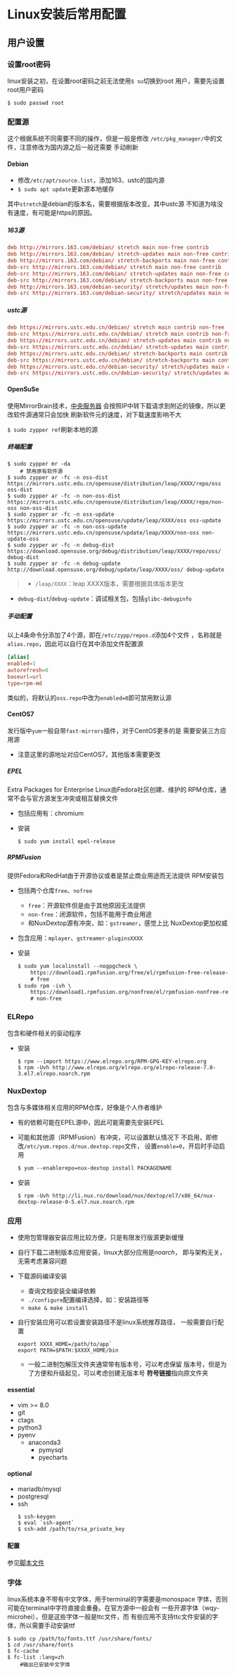 #	Linux安装后常用配置

##	用户设置

###	设置root密码

linux安装之初，在设置root密码之前无法使用`$ su`切换到root
用户，需要先设置root用户密码
```shell
$ sudo passwd root
```

###	配置源

这个根据系统不同需要不同的操作，但是一般是修改
`/etc/pkg_manager/`中的文件，注意修改为国内源之后一般还需要
手动刷新

####	Debian

-	修改`/etc/apt/source.list`，添加163、ustc的国内源
-	`$ sudo apt update`更新源本地缓存

其中`stretch`是debian的版本名，需要根据版本改变。其中ustc源
不知道为啥没有速度，有可能是https的原因。

#####	163源

```cnf
deb http://mirrors.163.com/debian/ stretch main non-free contrib
deb http://mirrors.163.com/debian/ stretch-updates main non-free contrib
deb http://mirrors.163.com/debian/ stretch-backports main non-free contrib
deb-src http://mirrors.163.com/debian/ stretch main non-free contrib
deb-src http://mirrors.163.com/debian/ stretch-updates main non-free contrib
deb-src http://mirrors.163.com/debian/ stretch-backports main non-free contrib
deb http://mirrors.163.com/debian-security/ stretch/updates main non-free contrib
deb-src http://mirrors.163.com/debian-security/ stretch/updates main non-free contrib
```

#####	ustc源
```cnf
deb https://mirrors.ustc.edu.cn/debian/ stretch main contrib non-free
deb-src https://mirrors.ustc.edu.cn/debian/ stretch main contrib non-free
deb https://mirrors.ustc.edu.cn/debian/ stretch-updates main contrib non-free
deb-src https://mirrors.ustc.edu.cn/debian/ stretch-updates main contrib non-free
deb https://mirrors.ustc.edu.cn/debian/ stretch-backports main contrib non-free
deb-src https://mirrors.ustc.edu.cn/debian/ stretch-backports main contrib non-free
deb https://mirrors.ustc.edu.cn/debian-security/ stretch/updates main contrib non-free
deb-src https://mirrors.ustc.edu.cn/debian-security/ stretch/updates main contrib non-free
```

####	OpenSuSe

使用MirrorBrain技术，[中央服务器](http:/download.opensuse.org)
会按照IP中转下载请求到附近的镜像，所以更改软件源通常只会加快
刷新软件元的速度，对下载速度影响不大

`$ sudo zypper ref`刷新本地的源

#####	终端配置

```shell
$ sudo zypper mr -da
	# 禁用原有软件源
$ sudo zypper ar -fc -n oss-dist https://mirrors.ustc.edu.cn/opensuse/distribution/leap/XXXX/repo/oss oss-dist
$ sudo zypper ar -fc -n non-oss-dist https://mirrors.ustc.edu.cn/opensuse/distribution/leap/XXXX/repo/non-oss non-oss-dist
$ sudo zypper ar -fc -n oss-update https://mirrors.ustc.edu.cn/opensuse/update/leap/XXXX/oss oss-update
$ sudo zypper ar -fc -n non-oss-update https://mirrors.ustc.edu.cn/opensuse/update/leap/XXXX/non-oss non-update-oss
$ sudo zypper ar -fc -n debug-dist https://download.opensuse.org/debug/distribution/leap/XXXX/repo/oss/ debug-dist
$ sudo zypper ar -fc -n debug-update http://download.opensuse.org/debug/update/leap/XXXX/oss/ debug-update
```

> - `/leap/XXXX`：leap XXXX版本，需要根据具体版本更改

-	`debug-dist`/`debug-update`：调试相关包，包括`glibc-debuginfo`

#####	手动配置

以上4条命令分添加了4个源，即在`/etc/zypp/repos.d`添加4个文件
，名称就是`alias.repo`，因此可以自行在其中添加文件配置源

```cnf
[alias]
enabled=1
autorefresh=0
baseurl=url
type=rpm-md
```

类似的，将默认的`oss.repo`中改为`enabled=0`即可禁用默认源

####	CentOS7

发行版中`yum`一般自带`fast-mirrors`插件，对于CentOS更多的是
需要安装三方应用源

-	注意这里的源地址对应CentOS7，其他版本需要更改

#####	EPEL

Extra Packages for Enterprise Linux由Fedora社区创建、维护的
RPM仓库，通常不会与官方源发生冲突或相互替换文件

-	包括应用有：chromium

-	安装
	```shell
	$ sudo yum install epel-release
	```

#####	RPMFusion

提供Fedora和RedHat由于开源协议或者是禁止商业用途而无法提供
RPM安装包

-	包括两个仓库`free`、`nofree`
	-	`free`：开源软件但是由于其他原因无法提供
	-	`non-free`：闭源软件，包括不能用于商业用途
	-	和NuxDextop源有冲突，如：`gstreamer`，感觉上比
		NuxDextop更加权威

-	包含应用：`mplayer`、`gstreamer-pluginsXXXX`

-	安装
	```md
	$ sudo yum localinstall --nogpgcheck \
		https://download1.rpmfusion.org/free/el/rpmfusion-free-release-7.noarch.rpm
		# free
	$ sudo rpm -ivh \
		https://download1.rpmfusion.org/nonfree/el/rpmfusion-nonfree-release-7.noarch.rpm
		# non-free
	```

###	ELRepo

包含和硬件相关的驱动程序

-	安装
	```shell
	$ rpm --import https://www.elrepo.org/RPM-GPG-KEY-elrepo.org
	$ rpm -Uvh http://www.elrepo.org/elrepo.org/elrepo-release-7.0-3.el7.elrepo.noarch.rpm
	```

###	NuxDextop

包含与多媒体相关应用的RPM仓库，好像是个人作者维护

-	有的依赖可能在EPEL源中，因此可能需要先安装EPEL

-	可能和其他源（RPMFusion）有冲突，可以设置默认情况下
	不启用，即修改`/etc/yum.repos.d/nux.dextop.repo`文件，
	设置`enable=0`，开启时手动启用
	```md
	$ yum --enablerepo=nux-dextop install PACKAGENAME
	```

-	安装
	```shell
	$ rpm -Uvh http://li.nux.ro/download/nux/dextop/el7/x86_64/nux-dextop-release-0-5.el7.nux.noarch.rpm
	```

###	应用

-	使用包管理器安装应用比较方便，只是有限发行版源更新缓慢

-	自行下载二进制版本应用安装，linux大部分应用是*noarch*，
	即与架构无关，无需考虑兼容问题
	
-	下载源码编译安装
	-	查询文档安装全编译依赖
	-	`./configure`配置编译选择，如：安装路径等
	-	`make & make install`

-	自行安装应用可以若设置安装路径不是linux系统推荐路径，
	一般需要自行配置

	```shell
	export XXXX_HOME=/path/to/app`
	export PATH=$PATH:$XXXX_HOME/bin
	```

	-	一般二进制包解压文件夹通常带有版本号，可以考虑保留
		版本号，但是为了方便和升级起见，可以考虑创建无版本号
		**符号链接**指向原文件夹

####	essential

-	vim >= 8.0
-	git
-	ctags
-	python3
-	pyenv
	-	anaconda3
		-	pymysql
		-	pyecharts

####	optional

-	mariadb/mysql
-	postgresql
-	ssh
	```shell
	$ ssh-keygen
	$ eval `ssh-agent`
	$ ssh-add /path/to/rsa_private_key
	```

####	配置

参见[脚本文件](../../home_config/setting.sh)

###	字体

linux系统本身不带有中文字体，用于terminal的字需要是monospace
字体，否则可能在terminal中字符直接会重叠。在官方源中一般会有
一些开源字体（wqy-microhei），但是这些字体一般是ttc文件，而
有些应用不支持ttc文件安装的字体，所以需要手动安装ttf

```shell
$ sudo cp /path/to/fonts.ttf /usr/share/fonts/
$ cd /usr/share/fonts
$ fc-cache
$ fc-list :lang=zh
	#输出已安装中文字体
```

